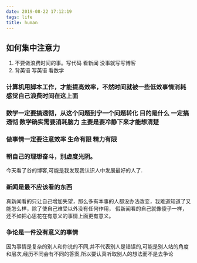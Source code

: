 ```yaml
---
date: 2019-08-22 17:12:19
tags: life
title: human
---
```


## 如何集中注意力
1. 不要做浪费时间的事。写代码 看新闻 没事就写写博客
2. 背英语 写英语 看数学

### 计算机用脚本工作，才能提高效率，不然时间就被一些低效事情消耗 感觉自己浪费时间在这上面

### 数学一定要搞透彻，从这个问题到宁一个问题转化 目的是什么 一定搞透彻 数学确实需要消耗脑力 主要是要冷静下来才能想清楚

### 做事情一定要注意效率 生命有限 精力有限

### 朝自己的理想奋斗，别虚度光阴。
今天看了谷的博客,可能是我发现我认识人中发展最好的人了.


### 新闻是最不应该看的东西
真新闻看的只让自己增加失望，那么多有本事的人都没办法改变，我难道知道了又能怎么样，除了使自己难受以外没有任何作用，
假新闻看的自己就像傻子一样，还不如把心思花在有意义的事情上面更有意义。

### 争论是一件没有意义的事情
因为事情是复杂的别人和你说的不同,并不代表别人是错误的,可能是别人站的角度和层次,经历不同会有不同的答案,所以要认真听取别人的想法而不是去争论